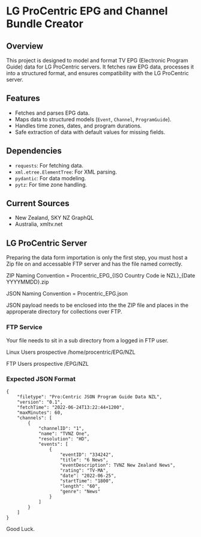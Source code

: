 # LG ProCentric EPG and Channel Bundle Creator

## Overview

This project is designed to model and format TV EPG (Electronic Program Guide) data for LG ProCentric servers. It fetches raw EPG data, processes it into a structured format, and ensures compatibility with the LG ProCentric server.

## Features

- Fetches and parses EPG data.
- Maps data to structured models (`Event`, `Channel`, `ProgramGuide`).
- Handles time zones, dates, and program durations.
- Safe extraction of data with default values for missing fields.

## Dependencies

- `requests`: For fetching data.
- `xml.etree.ElementTree`: For XML parsing.
- `pydantic`: For data modeling.
- `pytz`: For time zone handling.

## Current Sources

- New Zealand, SKY NZ GraphQL
- Australia, xmltv.net

## LG ProCentric Server

Preparing the data form importation is only the first step, you must host a Zip file on and accessable FTP server and has the file named correctly.

ZIP Naming Convention = Procentric_EPG_{ISO Country Code ie NZL}_{Date YYYYMMDD}.zip

JSON Naming Convention = Procentric_EPG.json

JSON payload needs to be enclosed into the the ZIP file and places in the approperate directory for collections over FTP.

### FTP Service
Your file needs to sit in a sub directory from a logged in FTP user.

Linux Users prospective
/home/procentric/EPG/NZL

FTP Users prospective
/EPG/NZL


### Expected JSON Format
```
{
    "filetype": "Pro:Centric JSON Program Guide Data NZL",
    "version": "0.1",
    "fetchTime": "2022-06-24T13:22:44+1200",
    "maxMinutes": 60,
    "channels": [
        {
            "channelID": "1",
            "name": "TVNZ One",
            "resolution": "HD",
            "events": [
                {
                    "eventID": "334242",
                    "title": "6 News",
                    "eventDescription": TVNZ New Zealand News",
                    "rating": "TV-MA",
                    "date": "2022-06-25",
                    "startTime": "1800",
                    "length": "60",
                    "genre": "News"
                }
            ]
        }
    ]
}
```
Good Luck.